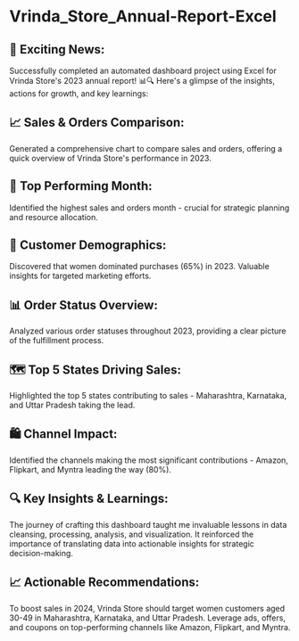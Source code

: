 # Vrinda_Store_Annual-Report-Excel

## 🚀 Exciting News:
Successfully completed an automated dashboard project using Excel for Vrinda Store's 2023 annual report! 📊🔍 Here's a glimpse of the insights, actions for growth, and key learnings:
## 📈 Sales & Orders Comparison:
Generated a comprehensive chart to compare sales and orders, offering a quick overview of Vrinda Store's performance in 2023.

## 📅 Top Performing Month: 
Identified the highest sales and orders month - crucial for strategic planning and resource allocation.

## 👫 Customer Demographics: 
Discovered that women dominated purchases (65%) in 2023. Valuable insights for targeted marketing efforts.

## 📊 Order Status Overview: 
Analyzed various order statuses throughout 2023, providing a clear picture of the fulfillment process.

## 🗺️ Top 5 States Driving Sales: 
Highlighted the top 5 states contributing to sales - Maharashtra, Karnataka, and Uttar Pradesh taking the lead.

## 🛍️ Channel Impact: 
Identified the channels making the most significant contributions - Amazon, Flipkart, and Myntra leading the way (80%).

## 🔍 Key Insights & Learnings: 
The journey of crafting this dashboard taught me invaluable lessons in data cleansing, processing, analysis, and visualization. It reinforced the importance of translating data into actionable insights for strategic decision-making.

## 📈 Actionable Recommendations: 
To boost sales in 2024, Vrinda Store should target women customers aged 30-49 in Maharashtra, Karnataka, and Uttar Pradesh. Leverage ads, offers, and coupons on top-performing channels like Amazon, Flipkart, and Myntra.
